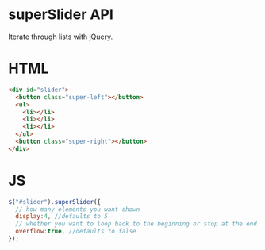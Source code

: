 # superSlider API
Iterate through lists with jQuery.

# HTML

```HTML
<div id="slider">
  <button class="super-left"></button>
  <ul>
    <li></li>
    <li></li>
    <li></li>
  </ul>
  <button class="super-right"></button>
</div>
```

# JS

```javascript
$("#slider").superSlider({
  // how many elements you want shown
  display:4, //defaults to 5
  // whether you want to loop back to the beginning or stop at the end
  overflow:true, //defaults to false
});
```
